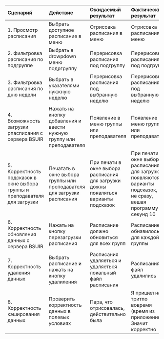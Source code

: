 |Сценарий|Действие|Ожидаемый результат|Фактический результат| Оценка|
|:---|:---|:---|:---|:---|
|1. Просмотр расписания|Выбрать доступное расписание в меню|Отрисовка расписания в меню|Отрисовка расписания в меню| выполнено|
|2. Фильтровка расписания по подгруппе|Выбрать в drowpdown меню подргруппу|Перерисовка расписания под подгруппу|Перерисовка расписания под подгруппу| выполнено |
|3. Фильтровка расписания по дню недели|Выбрать в указателями нукжную неделю|Перерисовка расписания под выбранную неделю|Перерисовка расписания под выбранную неделю|выполнено |
|4. Возможность загрузки рпасписания с сервера BSUIR|Нажать на кнопку добавления и ввести нужную группу или преподавателя|Появление в меню группы или преподавателя|Появление в меню группы или преподавателя|выполнено |
|5. Корректность подсказок в окне выбора группы и преподавателя для загрузки|Печатать в окне выбора группы или преподавателя для загрузки расписания|При печати в окне выбора расписания для загрузки дожны появляться варианты подсказок|При печати в окне выбора расписания для загрузки появляются варианты подсказок, но не сразу, вешая программу на секунд 10|выполнено |
|6. Корректность обновления данных с сервера BSUIR|Нажать на кнопку перезагрузки расписания|Расписание должно обновиться для всех групп|Расписание обнавилось для каждой группы|выполнено |
|7. Корректность удаления данных|Выбрать расписание и нажать на кнопку удалиления|Расписания удаляеться и удаляеться локальный файл расписания|Расписания и файл удалились|выполнено |
|8. Корректность кэширования данных|Проверить корректность данных в полевых условиях|Пара, что отрисовалась, действительно была|Я пришел на тритпо вовремя (время из приложения). Значит корректно|выполнено |
